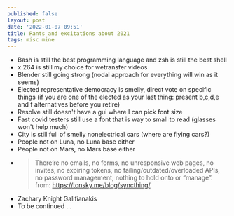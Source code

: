 ```yaml
---
published: false
layout: post
date: '2022-01-07 09:51'
title: Rants and excitations about 2021
tags: misc mine 
---
```

- Bash is still the best programming language and zsh is still the best shell
- x.264 is still my choice for wetransfer videos
- Blender still going strong (nodal approach for everything will win as it seems)
- Elected representative democracy is smelly, direct vote on specific things (if you are one of the elected as your last thing: present b,c,d,e and f alternatives before you retire)
- Resolve still doesn't have a gui where I can pick font size
- Fast covid testers still use a font that is way to small to read (glasses won't help much)
- City is still full of smelly nonelectrical cars (where are flying cars?)
- People not on Luna, no Luna base either
- People not on Mars, no Mars base either
- > There’re no emails, no forms, no unresponsive web pages, no invites, no expiring tokens, no failing/outdated/overloaded APIs, no password management, nothing to hold onto or “manage”. from: https://tonsky.me/blog/syncthing/
- Zachary Knight Galifianakis 
- To be continued ...
